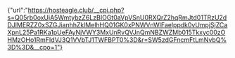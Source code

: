 {"url":"https://hosteagle.club/__cpi.php?s=Q05rb0oxUjA5WmtybzZ6LzBIOGt0aVpVSnU0RXQrZ2hqRmJtd01TRzU2dDJlMERZZ0xSZGJianhhZklMelhHQ01GK0xPNWVnWlFaelppdk0vUmpjSjZCaXpnL25Pa1RKa1pUeFAyNjVWY3MxUnRvQVJnQmNBZWZMb015Tkxyc00zOHMzOHo1RmFIdVJ3Q1VVbTJ1TWFBPT0%3D&r=SW5zdGFncmFtLmNvbQ%3D%3D&__cpo=1"}
